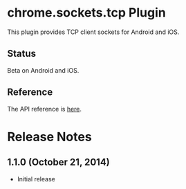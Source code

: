 # chrome.sockets.tcp Plugin

This plugin provides TCP client sockets for Android and iOS.

## Status

Beta on Android and iOS.

## Reference

The API reference is [here](https://developer.chrome.com/apps/sockets_tcp).

# Release Notes
## 1.1.0 (October 21, 2014)
- Initial release
